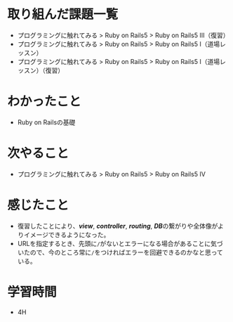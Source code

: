 # 取り組んだ課題一覧
* プログラミングに触れてみる > Ruby on Rails5 > Ruby on Rails5 III（復習）
* プログラミングに触れてみる > Ruby on Rails5 > Ruby on Rails5 I（道場レッスン）
* プログラミングに触れてみる > Ruby on Rails5 > Ruby on Rails5 I（道場レッスン）（復習）

# わかったこと
* Ruby on Railsの基礎

# 次やること
* プログラミングに触れてみる > Ruby on Rails5 > Ruby on Rails5 IV

# 感じたこと
* 復習したことにより、***view***, ***controller***, ***routing***, ***DB***の繋がりや全体像がよりイメージできるようになった。
* URLを指定するとき、先頭に`/`がないとエラーになる場合があることに気づいたので、今のところ常に`/`をつければエラーを回避できるのかなと思っている。


# 学習時間
* 4H
